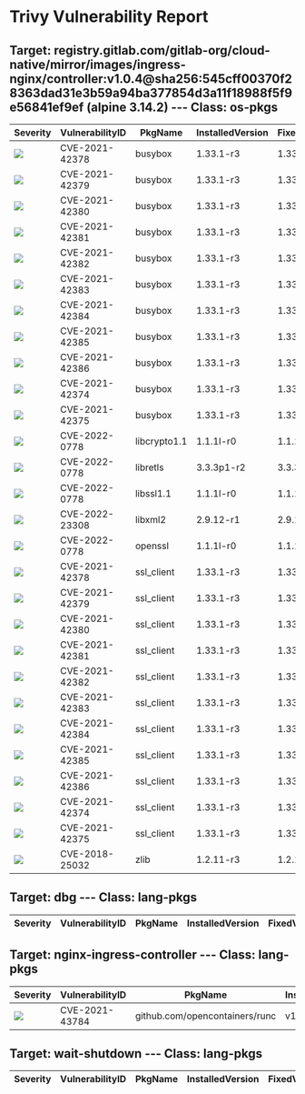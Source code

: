 # Trivy Vulnerability Report




## Target: registry.gitlab.com/gitlab-org/cloud-native/mirror/images/ingress-nginx/controller:v1.0.4@sha256:545cff00370f28363dad31e3b59a94ba377854d3a11f18988f5f9e56841ef9ef (alpine 3.14.2) --- Class: os-pkgs
|Severity|VulnerabilityID|PkgName|InstalledVersion|FixedVersion|
|--------|---------------|-------|----------------|------------|
|![](https://img.shields.io/badge/-HIGH-orange)|CVE-2021-42378|busybox|1.33.1-r3|1.33.1-r6|
|![](https://img.shields.io/badge/-HIGH-orange)|CVE-2021-42379|busybox|1.33.1-r3|1.33.1-r6|
|![](https://img.shields.io/badge/-HIGH-orange)|CVE-2021-42380|busybox|1.33.1-r3|1.33.1-r6|
|![](https://img.shields.io/badge/-HIGH-orange)|CVE-2021-42381|busybox|1.33.1-r3|1.33.1-r6|
|![](https://img.shields.io/badge/-HIGH-orange)|CVE-2021-42382|busybox|1.33.1-r3|1.33.1-r6|
|![](https://img.shields.io/badge/-HIGH-orange)|CVE-2021-42383|busybox|1.33.1-r3|1.33.1-r6|
|![](https://img.shields.io/badge/-HIGH-orange)|CVE-2021-42384|busybox|1.33.1-r3|1.33.1-r6|
|![](https://img.shields.io/badge/-HIGH-orange)|CVE-2021-42385|busybox|1.33.1-r3|1.33.1-r6|
|![](https://img.shields.io/badge/-HIGH-orange)|CVE-2021-42386|busybox|1.33.1-r3|1.33.1-r6|
|![](https://img.shields.io/badge/-MEDIUM-yellow)|CVE-2021-42374|busybox|1.33.1-r3|1.33.1-r4|
|![](https://img.shields.io/badge/-MEDIUM-yellow)|CVE-2021-42375|busybox|1.33.1-r3|1.33.1-r5|
|![](https://img.shields.io/badge/-HIGH-orange)|CVE-2022-0778|libcrypto1.1|1.1.1l-r0|1.1.1n-r0|
|![](https://img.shields.io/badge/-HIGH-orange)|CVE-2022-0778|libretls|3.3.3p1-r2|3.3.3p1-r3|
|![](https://img.shields.io/badge/-HIGH-orange)|CVE-2022-0778|libssl1.1|1.1.1l-r0|1.1.1n-r0|
|![](https://img.shields.io/badge/-HIGH-orange)|CVE-2022-23308|libxml2|2.9.12-r1|2.9.13-r0|
|![](https://img.shields.io/badge/-HIGH-orange)|CVE-2022-0778|openssl|1.1.1l-r0|1.1.1n-r0|
|![](https://img.shields.io/badge/-HIGH-orange)|CVE-2021-42378|ssl_client|1.33.1-r3|1.33.1-r6|
|![](https://img.shields.io/badge/-HIGH-orange)|CVE-2021-42379|ssl_client|1.33.1-r3|1.33.1-r6|
|![](https://img.shields.io/badge/-HIGH-orange)|CVE-2021-42380|ssl_client|1.33.1-r3|1.33.1-r6|
|![](https://img.shields.io/badge/-HIGH-orange)|CVE-2021-42381|ssl_client|1.33.1-r3|1.33.1-r6|
|![](https://img.shields.io/badge/-HIGH-orange)|CVE-2021-42382|ssl_client|1.33.1-r3|1.33.1-r6|
|![](https://img.shields.io/badge/-HIGH-orange)|CVE-2021-42383|ssl_client|1.33.1-r3|1.33.1-r6|
|![](https://img.shields.io/badge/-HIGH-orange)|CVE-2021-42384|ssl_client|1.33.1-r3|1.33.1-r6|
|![](https://img.shields.io/badge/-HIGH-orange)|CVE-2021-42385|ssl_client|1.33.1-r3|1.33.1-r6|
|![](https://img.shields.io/badge/-HIGH-orange)|CVE-2021-42386|ssl_client|1.33.1-r3|1.33.1-r6|
|![](https://img.shields.io/badge/-MEDIUM-yellow)|CVE-2021-42374|ssl_client|1.33.1-r3|1.33.1-r4|
|![](https://img.shields.io/badge/-MEDIUM-yellow)|CVE-2021-42375|ssl_client|1.33.1-r3|1.33.1-r5|
|![](https://img.shields.io/badge/-HIGH-orange)|CVE-2018-25032|zlib|1.2.11-r3|1.2.12-r0|

## Target: dbg --- Class: lang-pkgs
|Severity|VulnerabilityID|PkgName|InstalledVersion|FixedVersion|
|--------|---------------|-------|----------------|------------|

## Target: nginx-ingress-controller --- Class: lang-pkgs
|Severity|VulnerabilityID|PkgName|InstalledVersion|FixedVersion|
|--------|---------------|-------|----------------|------------|
|![](https://img.shields.io/badge/-MEDIUM-yellow)|CVE-2021-43784|github.com/opencontainers/runc|v1.0.2|v1.0.3|

## Target: wait-shutdown --- Class: lang-pkgs
|Severity|VulnerabilityID|PkgName|InstalledVersion|FixedVersion|
|--------|---------------|-------|----------------|------------|
